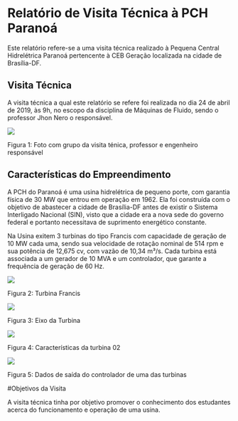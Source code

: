 # Relatório de Visita Técnica à PCH Paranoá
Este relatório refere-se a uma visita técnica realizado à Pequena Central Hidrelétrica Paranoá pertencente à CEB Geração localizada na cidade de Brasília-DF.


## Visita Técnica
A visita técnica a qual este relatório se refere foi realizada no dia 24 de abril de 2019, às 9h, no escopo da disciplina de Máquinas de Fluido, sendo o professor Jhon Nero o responsável.

![](https://i.imgur.com/8P3udhl.jpg)

Figura 1: Foto com grupo da visita ténica, professor e engenheiro responsável

## Características do Empreendimento
A PCH do Paranoá é uma usina hidrelétrica de pequeno porte, com garantia física de 30 MW que entrou em operação em 1962. Ela foi construída com o objetivo de abastecer a cidade de Brasília-DF antes de existir o Sistema Interligado Nacional (SIN), visto que a cidade era a nova sede do governo federal e portanto necessitava de suprimento energético constante.

Na Usina exitem 3 turbinas do tipo Francis com capacidade de geração de 10 MW cada uma, sendo sua velocidade de rotação nominal de 514 rpm e sua potência de 12,675 cv, com vazão de 10,34 m³/s. Cada turbina está associada a um gerador de 10 MVA e um controlador, que garante a frequência de geração de 60 Hz.

![](https://i.imgur.com/c9g84au.jpg)

Figura 2: Turbina Francis

![](https://i.imgur.com/Z87BzCr.jpg)

Figura 3: Eixo da Turbina

![](https://i.imgur.com/dx1SRgV.jpg)

Figura 4: Características da turbina 02

![](https://i.imgur.com/vpGwDAj.jpg)

Figura 5: Dados de saída do controlador de uma das turbinas

#Objetivos da Visita

A visita técnica tinha por objetivo promover o conhecimento dos estudantes acerca do funcionamento e operação de uma usina.
